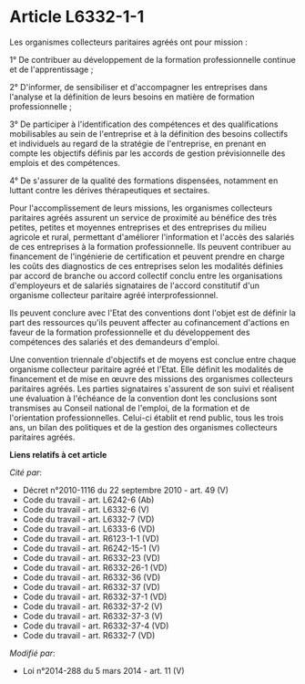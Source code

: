 # Article L6332-1-1

Les organismes collecteurs paritaires agréés ont pour mission :

1° De contribuer au développement de la formation professionnelle continue et de l'apprentissage  ;

2° D'informer, de sensibiliser et d'accompagner les entreprises dans l'analyse et la définition de leurs besoins en matière
de formation professionnelle ;

3° De participer à l'identification des compétences et des qualifications mobilisables au sein de l'entreprise et à la
définition des besoins collectifs et individuels au regard de la stratégie de l'entreprise, en prenant en compte les
objectifs définis par les accords de gestion prévisionnelle des emplois et des compétences.

4° De s'assurer de la qualité des formations dispensées, notamment en luttant contre les dérives thérapeutiques et
sectaires. 

Pour l'accomplissement de leurs missions, les organismes collecteurs paritaires agréés assurent un service de proximité au
bénéfice des très petites, petites et moyennes entreprises et des entreprises du milieu agricole et rural, permettant
d'améliorer l'information et l'accès des salariés de ces entreprises à la formation professionnelle. Ils  peuvent contribuer
au financement de l'ingénierie de certification et peuvent prendre en charge les coûts des diagnostics de ces entreprises
selon les modalités définies par accord de branche ou accord collectif conclu entre les organisations d'employeurs et de
salariés signataires de l'accord constitutif d'un organisme collecteur paritaire agréé interprofessionnel.

Ils peuvent conclure avec l'Etat des conventions dont l'objet est de définir la part des ressources qu'ils peuvent affecter
au cofinancement d'actions en faveur de la formation professionnelle et du développement des compétences des salariés et des
demandeurs d'emploi.

Une convention triennale d'objectifs et de moyens est conclue entre chaque organisme collecteur paritaire agréé et l'Etat.
Elle définit les modalités de financement et de mise en œuvre des missions des organismes collecteurs paritaires agréés. Les
parties signataires s'assurent de son suivi et réalisent une évaluation à l'échéance de la convention dont les conclusions
sont transmises au Conseil national de l'emploi, de la formation et de l'orientation professionnelles. Celui-ci établit et
rend public, tous les trois ans, un bilan des politiques et de la gestion des organismes collecteurs paritaires agréés.

**Liens relatifs à cet article**

_Cité par_:

  - Décret n°2010-1116 du 22 septembre 2010 - art. 49 (V)
  - Code du travail - art. L6242-6 (Ab)
  - Code du travail - art. L6332-6 (V)
  - Code du travail - art. L6332-7 (VD)
  - Code du travail - art. L6333-6 (VD)
  - Code du travail - art. R6123-1-1 (VD)
  - Code du travail - art. R6242-15-1 (V)
  - Code du travail - art. R6332-23 (VD)
  - Code du travail - art. R6332-26-1 (VD)
  - Code du travail - art. R6332-36 (VD)
  - Code du travail - art. R6332-37 (VD)
  - Code du travail - art. R6332-37-1 (VD)
  - Code du travail - art. R6332-37-2 (V)
  - Code du travail - art. R6332-37-3 (V)
  - Code du travail - art. R6332-37-4 (VD)
  - Code du travail - art. R6332-7 (VD)

_Modifié par_:

  - Loi n°2014-288 du 5 mars 2014 - art. 11 (V)
